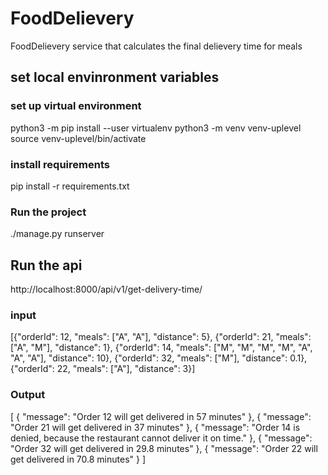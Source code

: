 # FoodDelievery
FoodDelievery service that calculates the final delievery time for meals

## set local envinronment variables

### set up virtual environment
python3 -m pip install --user virtualenv
python3 -m venv venv-uplevel
source venv-uplevel/bin/activate

### install requirements
pip install -r requirements.txt

### Run the project
./manage.py runserver

## Run the api
http://localhost:8000/api/v1/get-delivery-time/

### input

[{"orderId": 12, "meals": ["A", "A"], "distance": 5},
{"orderId": 21, "meals": ["A", "M"], "distance": 1},
{"orderId": 14, "meals": ["M", "M", "M", "M", "A", "A", "A"], "distance": 10},
{"orderId": 32, "meals": ["M"], "distance": 0.1},
{"orderId": 22, "meals": ["A"], "distance": 3}]

### Output
[
    {
        "message": "Order 12 will get delivered in 57 minutes"
    },
    {
        "message": "Order 21 will get delivered in 37 minutes"
    },
    {
        "message": "Order 14 is denied, because the restaurant cannot deliver it on time."
    },
    {
        "message": "Order 32 will get delivered in 29.8 minutes"
    },
    {
        "message": "Order 22 will get delivered in 70.8 minutes"
    }
]
